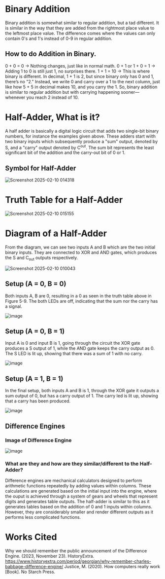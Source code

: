 # Binary Addition
Binary addition is somewhat similar to regular addition, but a tad different. It is similar in the way that they are added from the rightmost 
place value to the leftmost place value. The difference comes where the values can only contain 0's and 1's instead of 0-9 in regular addition. 

## How to do Addition in Binary.
0 + 0 = 0 → Nothing changes, just like in normal math.
0 + 1 or 1 + 0 = 1 → Adding 1 to 0 is still just 1, no surprises there.
1 + 1 = 10 → This is where binary is different. In decimal, 1 + 1 is 2, but since binary only has 0 and 1, there’s no "2." Instead, we write 0 
and carry over a 1 to the next column, just like how 5 + 5 in decimal makes 10, and you carry the 1. So, binary addition is similar to regular 
addition but with carrying happening sooner— whenever you reach 2 instead of 10.

# Half-Adder, What is it?
A half adder is basically a digital logic circuit that adds two single-bit binary numbers, for instance the examples given above. These adders
start wiith two binary inputs which subsequently produce a "sum" output, denoted by S, and a "carry" output denoted by C<sup>out</sup>. 
The sum bit represents the least significant bit of the addition and the carry-out bit of 0 or 1. 

## Symbol for Half-Adder

![Screenshot 2025-02-10 014318](https://github.com/user-attachments/assets/fa04dd62-2344-4714-8756-13a7fb5b56a7)


# Truth Table for a Half-Adder

![Screenshot 2025-02-10 015155](https://github.com/user-attachments/assets/48779ef3-185a-49ce-9e54-b5b67a75a3b9)


# Diagram of a Half-Adder
From the diagram, we can see two inputs A and B which are the two initial binary inputs. They are connected to XOR and AND gates, which produces
the S and C<sub>out</sub> outputs respectively. 

![Screenshot 2025-02-10 010043](https://github.com/user-attachments/assets/e5717d85-d268-4eae-94e9-2056b38d6284)

## Setup (A = 0, B = 0)
Both inputs A, B are 0, resulting in a 0 as seen in the truth table above in Figure 5-9. The both LEDs are off, indicating that the sum nor the
carry has a signal. 

![image](https://github.com/user-attachments/assets/1ece4e3c-e7a3-4303-be8e-ab47d77e7c7b)

## Setup (A = 0, B = 1)
Input A is 0 and input B is 1, going through the circuit the XOR gate produces a S output of 1, while the AND gate keeps the carry output as 0.
The S LED is lit up, showing that there was a sum of 1 with no carry. 

![image](https://github.com/user-attachments/assets/588b5e40-4d4e-4251-97d0-2e33abb8de1f)

## Setup (A = 1, B = 1)
In the final setup, both inputs A and B is 1, through the XOR gate it outputs a sum output of 0, but has a carry output of 1. The carry led is
lit up, showing that a carry has been produced. 

![image](https://github.com/user-attachments/assets/4409f228-049e-492a-9943-e39eddb3f7c7)

## Difference Engines
### Image of Difference Engine

![image](https://github.com/user-attachments/assets/f8f398cd-2131-42d5-a733-1a2bda525e6d)


### What are they and how are they similar/different to the Half-Adder?

Difference engines are mechanical calculators designed to perform arithmetic functions repeatedly by adding values within columns. These 
calculations are generated based on the initial input into the engine, where the ouput is achieved through a system of gears and wheels 
that represent digits and generates table outputs. The half-adder is similar to this as it generates tables based on the addition of 0 and 1 
inputs within columns. However, they are considerably smaller and render different outputs as it performs less complicated functions. 

# Works Cited 

Why we should remember the public announcement of the Difference Engine. (2023, November 23). HistoryExtra. https://www.historyextra.com/period/georgian/why-remember-charles-babbage-difference-engine/
Justice, M. (2020). How computers really work [Book]. No Starch Press. 

